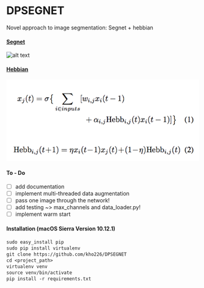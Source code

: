 # DPSEGNET
Novel approach to image segmentation: Segnet + hebbian

#### [Segnet](https://arxiv.org/abs/1511.00561)
![alt text](https://saytosid.github.io/images/segnet/Complete%20architecture.png)

#### [Hebbian](https://arxiv.org/abs/1804.02464)
![alt text](https://github.com/kho226/DPSEGNET/blob/master/images/hebbian.png)

#### To - Do
- [ ] add documentation
- [ ] implement multi-threaded data augmentation
- [ ] pass one image through the network!
- [ ] add testing ~> max_channels and data_loader.py!
- [ ] implement warm start

#### Installation (macOS Sierra Version 10.12.1)
```
sudo easy_install pip
sudo pip install virtualenv
git clone https://github.com/kho226/DPSEGNET
cd <project_path>
virtualenv venv
source venv/bin/activate
pip install -r requirements.txt
```
